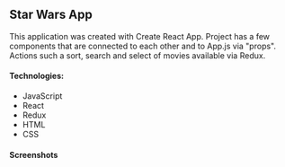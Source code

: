 ## Star Wars App

This application was created with Create React App.
Project has a few components that are connected to each other and to App.js via "props". 
Actions such a sort, search and select of movies available via Redux.

#### Technologies:
- JavaScript
- React
- Redux
- HTML
- CSS

#### Screenshots

![]()
![]()
![]()
![]()